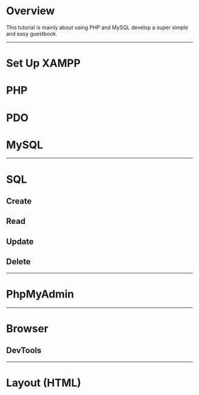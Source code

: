 # Overview

This tutorial is mainly about using PHP and MySQL develop a super simple and easy guestbook.

---
# Set Up XAMPP
# PHP
# PDO
# MySQL
---
# SQL
## Create
## Read 
## Update
## Delete
---
# PhpMyAdmin
---
# Browser
## DevTools
---
# Layout (HTML)

